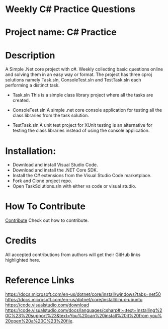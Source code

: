 # Weekly C# Practice Questions

# Project name: C# Practice

# Description 
A Simple .Net core project with c#. Weekly collecting basic questions online and solving them in an easy way or format. The project has three cproj solutions namely Task.sln, ConsoleTest.sln and TestTask.sln each performing a distinct task.

 - Task.sln
   This is a simple class library project where all the tasks are created.

- ConsoleTest.sln
  A simple .net core console application for testing all the class libraries from the task solution.

- TestTask.sln
  A unit test project for XUnit testing is an alternative for testing the class libraries instead of using the console application.

# Installation: 
- Download and install Visual Studio Code.
- Download and install the .NET Core SDK.
- Install the C# extensions from the Visual Studio Code marketplace.
- Fork and Clone project repo.
- Open TaskSolutions.sln with either vs code or visual studio.

# How To Contribute
[Contribute](https://github.com/jatta-njie21/CSharp-Practice/blob/main/Contribute.md) Check out how to contribute.


# Credits
All accepted contributions from authors will get their GitHub links highlighted here. 

# Reference Links
https://docs.microsoft.com/en-us/dotnet/core/install/windows?tabs=net50
https://docs.microsoft.com/en-us/dotnet/core/install/linux-ubuntu
https://code.visualstudio.com/download
https://code.visualstudio.com/docs/languages/csharp#:~:text=Installing%20C%23%20support%23&text=You%20can%20install%20it%20from,you%20open%20a%20C%23%20file.
